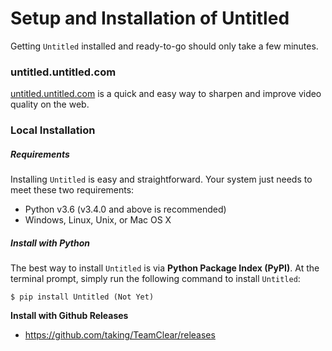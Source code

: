 # Setup and Installation of Untitled

Getting `Untitled` installed and ready-to-go should only take a few minutes.

### untitled.untitled.com

[untitled.untitled.com](https://#) is a quick and easy way to sharpen and improve video quality on the web.

### Local Installation

##### Requirements

Installing `Untitled` is easy and straightforward. Your system just needs to meet these two requirements:

* Python v3.6 (v3.4.0 and above is recommended)
* Windows, Linux, Unix, or Mac OS X

##### Install with Python

The best way to install `Untitled` is via **Python Package Index (PyPI)**. At the terminal prompt, simply run the following command to install `Untitled`:

```
$ pip install Untitled (Not Yet)
```



**Install with Github Releases**

- https://github.com/taking/TeamClear/releases


